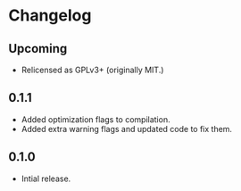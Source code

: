 # Changelog

## Upcoming

- Relicensed as GPLv3+ (originally MIT.)

## 0.1.1

- Added optimization flags to compilation.
- Added extra warning flags and updated code to fix them.

## 0.1.0

- Intial release.
